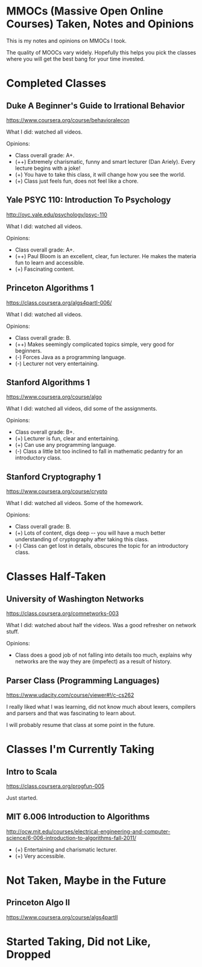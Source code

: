 
# MMOCs (Massive Open Online Courses) Taken, Notes and Opinions

This is my notes and opinions on MMOCs I took.

The quality of MOOCs vary widely. Hopefully this helps you pick the classes where you will get the best bang for your time invested.

# Completed Classes

## Duke A Beginner's Guide to Irrational Behavior

https://www.coursera.org/course/behavioralecon

What I did: watched all videos.

Opinions:

- Class overall grade: A+.
- (++) Extremely charismatic, funny and smart lecturer (Dan Ariely). Every lecture begins with a joke!
- (+) You have to take this class, it will change how you see the world.
- (+) Class just feels fun, does not feel like a chore.

## Yale PSYC 110: Introduction To Psychology

http://oyc.yale.edu/psychology/psyc-110

What I did: watched all videos.

Opinions:

- Class overall grade: A+.
- (++) Paul Bloom is an excellent, clear, fun lecturer. He makes the materia fun to learn and accessible.
- (+) Fascinating content.

## Princeton Algorithms 1

https://class.coursera.org/algs4partI-006/

What I did: watched all videos.

Opinions:

- Class overall grade: B.
- (++) Makes seemingly complicated topics simple, very good for beginners.
- (-) Forces Java as a programming language.
- (-) Lecturer not very entertaining.

## Stanford Algorithms 1

https://www.coursera.org/course/algo

What I did: watched all videos, did some of the assignments.

Opinions:

- Class overall grade: B+.
- (+) Lecturer is fun, clear and entertaining.
- (+) Can use any programming language.
- (-) Class a little bit too inclined to fall in mathematic pedantry for an introductory class.

## Stanford Cryptography 1

https://www.coursera.org/course/crypto

What I did: watched all videos. Some of the homework.

Opinions:

- Class overall grade: B.
- (+) Lots of content, digs deep -- you will have a much better understanding of cryptography after taking this class.
- (-) Class can get lost in details, obscures the topic for an introductory class.

# Classes Half-Taken

## University of Washington Networks

https://class.coursera.org/comnetworks-003

What I did: watched about half the videos. Was a good refresher on network stuff.

Opinions:

- Class does a good job of not falling into details too much, explains why networks are the way they are (impefect) as a result of history.

## Parser Class (Programming Languages)

https://www.udacity.com/course/viewer#!/c-cs262

I really liked what I was learning, did not know much about lexers, compilers and parsers and that was fascinating to learn about.

I will probably resume that class at some point in the future.

# Classes I'm Currently Taking

## Intro to Scala

https://class.coursera.org/progfun-005

Just started.

## MIT 6.006 Introduction to Algorithms

http://ocw.mit.edu/courses/electrical-engineering-and-computer-science/6-006-introduction-to-algorithms-fall-2011/

- (+) Entertaining and charismatic lecturer.
- (+) Very accessible.

# Not Taken, Maybe in the Future

## Princeton Algo II

https://www.coursera.org/course/algs4partII

# Started Taking, Did not Like, Dropped
